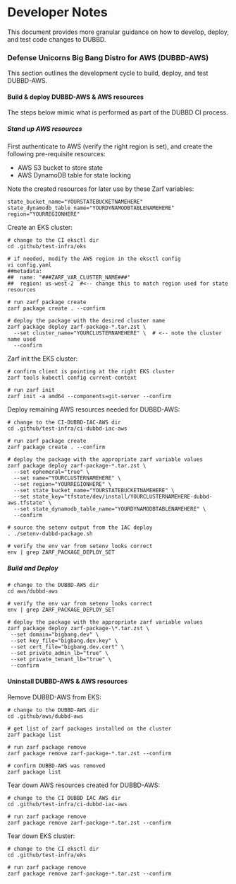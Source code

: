 # Developer Notes

This document provides more granular guidance on how to develop, deploy, and test code changes to DUBBD.

### Defense Unicorns Big Bang Distro for AWS (DUBBD-AWS)

This section outlines the development cycle to build, deploy, and test DUBBD-AWS.

#### Build & deploy DUBBD-AWS & AWS resources

The steps below mimic what is performed as part of the DUBBD CI process.

##### Stand up AWS resources

First authenticate to AWS (verify the right region is set), and create the following pre-requisite resources:

- AWS S3 bucket to store state
- AWS DynamoDB table for state locking

Note the created resources for later use by these Zarf variables:

```console
state_bucket_name="YOURSTATEBUCKETNAMEHERE"
state_dynamodb_table_name="YOURDYNAMODBTABLENAMEHERE"
region="YOURREGIONHERE"
```

Create an EKS cluster:

```console
# change to the CI eksctl dir
cd .github/test-infra/eks

# if needed, modify the AWS region in the eksctl config
vi config.yaml
##metadata:
##  name: "###ZARF_VAR_CLUSTER_NAME###"
##  region: us-west-2  #<-- change this to match region used for state resources

# run zarf package create
zarf package create . --confirm

# deploy the package with the desired cluster name
zarf package deploy zarf-package-*.tar.zst \
  --set cluster_name="YOURCLUSTERNAMEHERE" \  # <-- note the cluster name used
  --confirm
```

Zarf init the EKS cluster:

```console
# confirm client is pointing at the right EKS cluster
zarf tools kubectl config current-context

# run zarf init
zarf init -a amd64 --components=git-server --confirm
```

Deploy remaining AWS resources needed for DUBBD-AWS:

```console
# change to the CI-DUBBD-IAC-AWS dir
cd .github/test-infra/ci-dubbd-iac-aws

# run zarf package create
zarf package create . --confirm

# deploy the package with the appropriate zarf variable values
zarf package deploy zarf-package-*.tar.zst \
  --set ephemeral="true" \
  --set name="YOURCLUSTERNAMEHERE" \
  --set region="YOURREGIONHERE" \
  --set state_bucket_name="YOURSTATEBUCKETNAMEHERE" \
  --set state_key="tfstate/dev/install/YOURCLUSTERNAMEHERE-dubbd-aws.tfstate" \
  --set state_dynamodb_table_name="YOURDYNAMODBTABLENAMEHERE" \
  --confirm

# source the setenv output from the IAC deploy
. ./setenv-dubbd-package.sh

# verify the env var from setenv looks correct
env | grep ZARF_PACKAGE_DEPLOY_SET
```

##### Build and Deploy

```console
# change to the DUBBD-AWS dir
cd aws/dubbd-aws

# verify the env var from setenv looks correct
env | grep ZARF_PACKAGE_DEPLOY_SET

# deploy the package with the appropriate zarf variable values
zarf package deploy zarf-package-\*.tar.zst \
 --set domain="bigbang.dev" \
 --set key_file="bigbang.dev.key" \
 --set cert_file="bigbang.dev.cert" \
 --set private_admin_lb="true" \
 --set private_tenant_lb="true" \
 --confirm

```

#### Uninstall DUBBD-AWS & AWS resources

Remove DUBBD-AWS from EKS:

```console
# change to the DUBBD-AWS dir
cd .github/aws/dubbd-aws

# get list of zarf packages installed on the cluster
zarf package list

# run zarf package remove
zarf package remove zarf-package-*.tar.zst --confirm

# confirm DUBBD-AWS was removed
zarf package list
```

Tear down AWS resources created for DUBBD-AWS:

```console
# change to the CI DUBBD IAC AWS dir
cd .github/test-infra/ci-dubbd-iac-aws

# run zarf package remove
zarf package remove zarf-package-*.tar.zst --confirm
```

Tear down EKS cluster:

```console
# change to the CI eksctl dir
cd .github/test-infra/eks

# run zarf package remove
zarf package remove zarf-package-*.tar.zst --confirm
```

